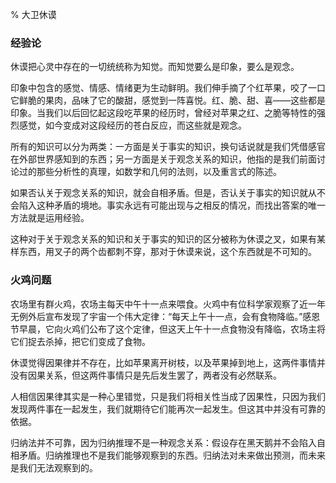 % 大卫休谟

### 经验论

休谟把心灵中存在的一切统统称为知觉。而知觉要么是印象，要么是观念。

印象中包含的感觉、情感、情绪更为生动鲜明。我们伸手摘了个红苹果，咬了一口它鲜脆的果肉，品味了它的酸甜，感觉到一阵喜悦。红、脆、甜、喜——这些都是印象。当我们以后回忆起这段吃苹果的经历时，曾经对苹果之红、之脆等特性的强烈感觉，如今变成对这段经历的苍白反应，而这些就是观念。

所有的知识可以分为两类：一方面是关于事实的知识，换句话说就是我们凭借感官在外部世界感知到的东西；另一方面是关于观念关系的知识，他指的是我们前面讨论过的那些分析性的真理，如数学和几何的法则，以及重言式的陈述。

如果否认关于观念关系的知识，就会自相矛盾。但是，否认关于事实的知识就从不会陷入这种矛盾的境地。事实永远有可能出现与之相反的情况，而找出答案的唯一方法就是运用经验。

这种对于关于观念关系的知识和关于事实的知识的区分被称为休谟之叉，如果有某样东西，用叉子的两个齿都刺不穿，那对于休谟来说，这个东西就是不可知的。

### 火鸡问题

农场里有群火鸡，农场主每天中午十一点来喂食。火鸡中有位科学家观察了近一年无例外后宣布发现了宇宙一个伟大定律：“每天上午十一点，会有食物降临。”感恩节早晨，它向火鸡们公布了这个定律，但这天上午十一点食物没有降临，农场主将它们捉去杀掉，把它们变成了食物。

休谟觉得因果律并不存在，比如苹果离开树枝，以及苹果掉到地上，这两件事情并没有因果关系，但这两件事情只是先后发生罢了，两者没有必然联系。

人相信因果律其实是一种心里错觉，只是我们将相关性当成了因果性，只因为我们发现两件事在一起发生，我们就期待它们能再次一起发生。但这其中并没有可靠的依据。

归纳法并不可靠，因为归纳推理不是一种观念关系：假设存在黑天鹅并不会陷入自相矛盾。归纳推理也不是我们能够观察到的东西。归纳法对未来做出预测，而未来是我们无法观察到的。
